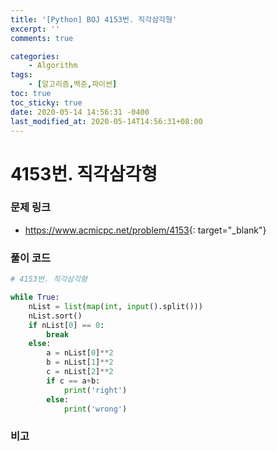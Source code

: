 ```yaml
---
title: '[Python] BOJ 4153번. 직각삼각형'
excerpt: ''
comments: true

categories:
    - Algorithm
tags:
    - [알고리즘,백준,파이썬]
toc: true
toc_sticky: true
date: 2020-05-14 14:56:31 -0400
last_modified_at: 2020-05-14T14:56:31+08:00
---
```


# 4153번. 직각삼각형

### 문제 링크

-   <https://www.acmicpc.net/problem/4153>{: target="\_blank"}

### 풀이 코드

```python
# 4153번. 직각삼각형

while True:
    nList = list(map(int, input().split()))
    nList.sort()
    if nList[0] == 0:
        break
    else:
        a = nList[0]**2
        b = nList[1]**2
        c = nList[2]**2
        if c == a+b:
            print('right')
        else:
            print('wrong')
```

### 비고

